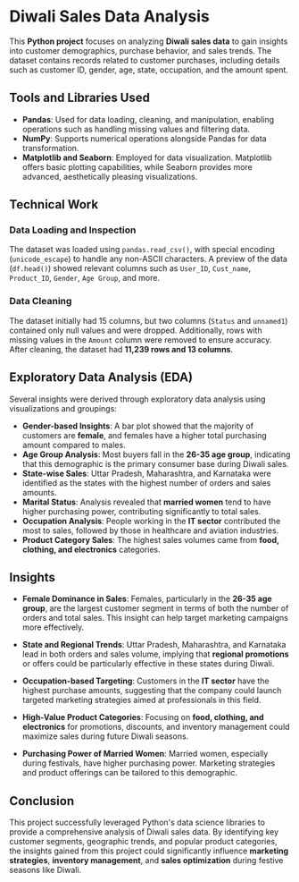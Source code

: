 # Diwali Sales Data Analysis

This **Python project** focuses on analyzing **Diwali sales data** to gain insights into customer demographics, purchase behavior, and sales trends. The dataset contains records related to customer purchases, including details such as customer ID, gender, age, state, occupation, and the amount spent.

## Tools and Libraries Used

- **Pandas**: Used for data loading, cleaning, and manipulation, enabling operations such as handling missing values and filtering data.
- **NumPy**: Supports numerical operations alongside Pandas for data transformation.
- **Matplotlib and Seaborn**: Employed for data visualization. Matplotlib offers basic plotting capabilities, while Seaborn provides more advanced, aesthetically pleasing visualizations.

## Technical Work

### Data Loading and Inspection

The dataset was loaded using `pandas.read_csv()`, with special encoding (`unicode_escape`) to handle any non-ASCII characters. A preview of the data (`df.head()`) showed relevant columns such as `User_ID`, `Cust_name`, `Product_ID`, `Gender`, `Age Group`, and more.

### Data Cleaning

The dataset initially had 15 columns, but two columns (`Status` and `unnamed1`) contained only null values and were dropped. Additionally, rows with missing values in the `Amount` column were removed to ensure accuracy. After cleaning, the dataset had **11,239 rows and 13 columns**.

## Exploratory Data Analysis (EDA)

Several insights were derived through exploratory data analysis using visualizations and groupings:

- **Gender-based Insights**: A bar plot showed that the majority of customers are **female**, and females have a higher total purchasing amount compared to males.
- **Age Group Analysis**: Most buyers fall in the **26-35 age group**, indicating that this demographic is the primary consumer base during Diwali sales.
- **State-wise Sales**: Uttar Pradesh, Maharashtra, and Karnataka were identified as the states with the highest number of orders and sales amounts.
- **Marital Status**: Analysis revealed that **married women** tend to have higher purchasing power, contributing significantly to total sales.
- **Occupation Analysis**: People working in the **IT sector** contributed the most to sales, followed by those in healthcare and aviation industries.
- **Product Category Sales**: The highest sales volumes came from **food, clothing, and electronics** categories.

## Insights

- **Female Dominance in Sales**: Females, particularly in the **26-35 age group**, are the largest customer segment in terms of both the number of orders and total sales. This insight can help target marketing campaigns more effectively.
  
- **State and Regional Trends**: Uttar Pradesh, Maharashtra, and Karnataka lead in both orders and sales volume, implying that **regional promotions** or offers could be particularly effective in these states during Diwali.

- **Occupation-based Targeting**: Customers in the **IT sector** have the highest purchase amounts, suggesting that the company could launch targeted marketing strategies aimed at professionals in this field.

- **High-Value Product Categories**: Focusing on **food, clothing, and electronics** for promotions, discounts, and inventory management could maximize sales during future Diwali seasons.

- **Purchasing Power of Married Women**: Married women, especially during festivals, have higher purchasing power. Marketing strategies and product offerings can be tailored to this demographic.

## Conclusion

This project successfully leveraged Python's data science libraries to provide a comprehensive analysis of Diwali sales data. By identifying key customer segments, geographic trends, and popular product categories, the insights gained from this project could significantly influence **marketing strategies**, **inventory management**, and **sales optimization** during festive seasons like Diwali.
